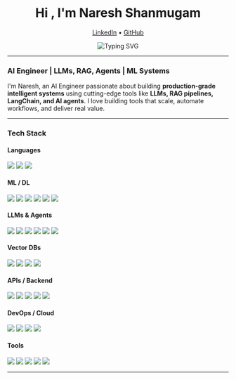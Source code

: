 <h1 align="center">Hi , I'm Naresh Shanmugam</h1>
<p align="center">
  <a href="https://www.linkedin.com/in/nare-shanmugam/">LinkedIn</a> • 
  <a href="https://github.com/nare-shh">GitHub</a>
</p>
<p align="center">
  <img src="https://readme-typing-svg.herokuapp.com?font=Fira+Code&duration=3000&pause=1000&center=true&vCenter=true&width=500&lines=AI+Engineer+%7C+LLMs%2C+RAG%2C+Agents;ML+Systems+Builder;Obsessed+with+Automation+%26+Scaling+AI" alt="Typing SVG" />
</p>

---

###  AI Engineer | LLMs, RAG, Agents | ML Systems

I'm Naresh, an AI Engineer passionate about building **production-grade intelligent systems** using cutting-edge tools like **LLMs, RAG pipelines, LangChain, and AI agents**. I love building tools that scale, automate workflows, and deliver real value.

---

###  Tech Stack

####  Languages  
<p>
  <img src="https://img.shields.io/badge/Python-3670A0?style=for-the-badge&logo=python&logoColor=ffdd54" />
  <img src="https://img.shields.io/badge/SQL-025E8C?style=for-the-badge&logo=postgresql&logoColor=white" />
  <img src="https://img.shields.io/badge/JavaScript-F7DF1E?style=for-the-badge&logo=javascript&logoColor=black" />
</p>

####  ML / DL  
<p>
  <img src="https://img.shields.io/badge/scikit--learn-F7931E?style=for-the-badge&logo=scikit-learn&logoColor=white" />
  <img src="https://img.shields.io/badge/XGBoost-EC1C24?style=for-the-badge&logo=data:image/svg+xml;base64,PHN2ZyB3... (too long)" />
  <img src="https://img.shields.io/badge/LightGBM-00C853?style=for-the-badge" />
  <img src="https://img.shields.io/badge/PyTorch-EE4C2C?style=for-the-badge&logo=pytorch&logoColor=white" />
  <img src="https://img.shields.io/badge/TensorFlow-FF6F00?style=for-the-badge&logo=tensorflow&logoColor=white" />
  <img src="https://img.shields.io/badge/Transformers-FFBF00?style=for-the-badge" />
</p>

####  LLMs & Agents  
<p>
  <img src="https://img.shields.io/badge/LangChain-000000?style=for-the-badge&logo=langchain&logoColor=white" />
  <img src="https://img.shields.io/badge/CrewAI-3E3E3E?style=for-the-badge" />
  <img src="https://img.shields.io/badge/LlamaIndex-4B0082?style=for-the-badge" />
  <img src="https://img.shields.io/badge/RAG-007ACC?style=for-the-badge" />
  <img src="https://img.shields.io/badge/HuggingFace-FFD21F?style=for-the-badge&logo=huggingface&logoColor=black" />
  <img src="https://img.shields.io/badge/OpenAI-412991?style=for-the-badge&logo=openai&logoColor=white" />
</p>

####  Vector DBs  
<p>
  <img src="https://img.shields.io/badge/FAISS-1F1F1F?style=for-the-badge" />
  <img src="https://img.shields.io/badge/Pinecone-33AADD?style=for-the-badge" />
  <img src="https://img.shields.io/badge/Weaviate-0052CC?style=for-the-badge" />
  <img src="https://img.shields.io/badge/Chroma-FF1493?style=for-the-badge" />
</p>

####  APIs / Backend  
<p>
  <img src="https://img.shields.io/badge/FastAPI-009688?style=for-the-badge&logo=fastapi&logoColor=white" />
  <img src="https://img.shields.io/badge/Flask-000000?style=for-the-badge&logo=flask&logoColor=white" />
  <img src="https://img.shields.io/badge/REST-FF5722?style=for-the-badge" />
  <img src="https://img.shields.io/badge/OpenAI_API-412991?style=for-the-badge&logo=openai&logoColor=white" />
  <img src="https://img.shields.io/badge/SerpAPI-00BFA6?style=for-the-badge" />
</p>

####  DevOps / Cloud  
<p>
  <img src="https://img.shields.io/badge/Docker-2496ED?style=for-the-badge&logo=docker&logoColor=white" />
  <img src="https://img.shields.io/badge/Git-F05032?style=for-the-badge&logo=git&logoColor=white" />
  <img src="https://img.shields.io/badge/AWS-232F3E?style=for-the-badge&logo=amazonaws&logoColor=white" />
  <img src="https://img.shields.io/badge/GCP-4285F4?style=for-the-badge&logo=googlecloud&logoColor=white" />
</p>

####  Tools  
<p>
  <img src="https://img.shields.io/badge/MLflow-1E88E5?style=for-the-badge" />
  <img src="https://img.shields.io/badge/W%26B-FFBE00?style=for-the-badge&logo=weightsandbiases&logoColor=black" />
  <img src="https://img.shields.io/badge/Streamlit-FF4B4B?style=for-the-badge&logo=streamlit&logoColor=white" />
  <img src="https://img.shields.io/badge/Jupyter-F37626?style=for-the-badge&logo=jupyter&logoColor=white" />
  <img src="https://img.shields.io/badge/VSCode-007ACC?style=for-the-badge&logo=visualstudiocode&logoColor=white" />
</p>

---


